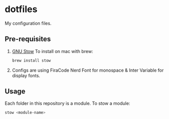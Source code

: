 # dotfiles
My configuration files.

## Pre-requisites
1. [GNU Stow](https://github.com/aspiers/stow/blob/master/INSTALL.md)
    To install on mac with brew:
    ```sh
    brew install stow
    ```
2. Configs are using FiraCode Nerd Font for monospace & Inter Variable for display fonts.

## Usage
Each folder in this repository is a module.
To stow a module:
```sh
stow <module-name>
```
